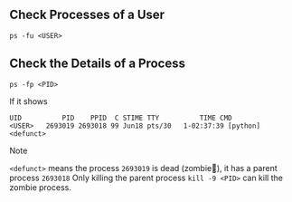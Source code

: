 



## Check Processes of a User
```shell
ps -fu <USER>
```

## Check the Details of a Process
```shell
ps -fp <PID>
```

If it shows
```shell
UID          PID    PPID  C STIME TTY          TIME CMD
<USER>   2693019 2693018 99 Jun18 pts/30   1-02:37:39 [python] <defunct>
```
> [!NOTE]
> ```<defunct>``` means the process ```2693019``` is dead (zombie🧟), it has a parent process ```2693018```
> Only killing the parent process ```kill -9 <PID>``` can kill the zombie process.
>


